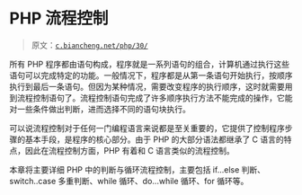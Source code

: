 # PHP 流程控制

> 原文：[`c.biancheng.net/php/30/`](http://c.biancheng.net/php/30/)

所有 PHP 程序都由语句构成，程序就是一系列语句的组合，计算机通过执行这些语句可以完成特定的功能。一般情况下，程序都是从第一条语句开始执行，按顺序执行到最后一条语句。但因为某种情况，需要改变程序的执行顺序，这时就需要用到流程控制语句了。流程控制语句完成了许多顺序执行方法不能完成的操作，它能对一些条件做出判断，进而选择不同的语句块执行。

可以说流程控制对于任何一门编程语言来说都是至关重要的，它提供了控制程序步骤的基本手段，是程序的核心部分。由于 PHP 的大部分语法都继承了 C 语言的特点，因此在流程控制方面，PHP 有着和 C 语言类似的流程控制。

本章将主要详细 PHP 中的判断与循环流程控制，主要包括 if...else 判断、switch..case 多重判断、while 循环、do...while 循环、for 循环等。